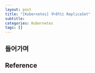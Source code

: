 ```yaml
---
layout: post
title: "[Kubernetes] 쿠네티스 ReplicaSet"
subtitle:
categories: Kubernetes
tags: []
---
```

## 들어가며



## Reference  
